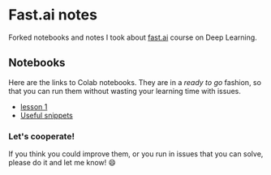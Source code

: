 # Fast.ai notes
Forked notebooks and notes I took about [fast.ai](http://www.fast.ai/) course on Deep Learning.

## Notebooks
Here are the links to Colab notebooks. They are in a *ready to go* fashion, so that you can run them without wasting your learning time with issues.
  * [lesson 1](https://colab.research.google.com/drive/1ogJfLdd4_AHw_ANppw5N94xW0osNS3CZ)
  * [Useful snippets](https://colab.research.google.com/drive/1humPRPNjk1QPR55Lwh_TSBI0GIikBdYp)
  
### Let's cooperate!
If you think you could improve them, or you run in issues that you can solve, please do it and let me know! :smile:
